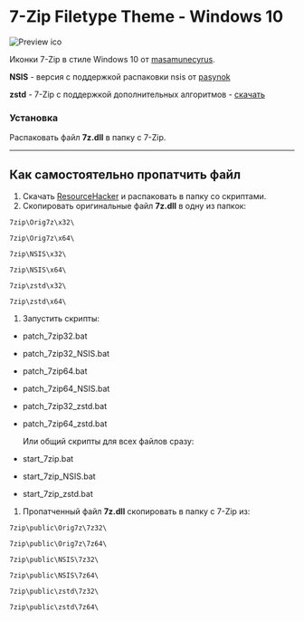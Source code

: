 # 7-Zip Filetype Theme - Windows 10

![Preview ico](https://github.com/Mr4Mike4/7-Zip-Filetype-Theme/raw/master/7zip/Windows_10_7zip_theme/preview_big.png)

Иконки 7-Zip в стиле Windows 10 от [masamunecyrus](https://masamunecyrus.deviantart.com/).

**NSIS** - версия с поддержкой распаковки nsis от [pasynok]()

**zstd** - 7-Zip с поддержкой дополнительных алгоритмов - [скачать](https://github.com/mcmilk/7-Zip-zstd)

### Установка

Распаковать файл **7z.dll** в папку с 7-Zip.

------

## Как самостоятельно пропатчить файл

1. Скачать [ResourceHacker](http://www.angusj.com/resourcehacker/) и распаковать в папку со скриптами.
1. Скопировать оригинальные файл **7z.dll** в одну из папкок:

```
7zip\Orig7z\x32\
```

```
7zip\Orig7z\x64\
```

```
7zip\NSIS\x32\
```

```
7zip\NSIS\x64\
```

```
7zip\zstd\x32\
```

```
7zip\zstd\x64\
```

1. Запустить скрипты:

- patch_7zip32.bat
- patch_7zip32_NSIS.bat
- patch_7zip64.bat
- patch_7zip64_NSIS.bat
- patch_7zip32_zstd.bat
- patch_7zip64_zstd.bat

  Или общий скрипты для всех файлов сразу:
- start_7zip.bat
- start_7zip_NSIS.bat
- start_7zip_zstd.bat

1. Пропатченный файл **7z.dll** скопировать в папку с 7-Zip из:

```
7zip\public\Orig7z\7z32\
```

```
7zip\public\Orig7z\7z64\
```

```
7zip\public\NSIS\7z32\
```

```
7zip\public\NSIS\7z64\
```

```
7zip\public\zstd\7z32\
```

```
7zip\public\zstd\7z64\
```
